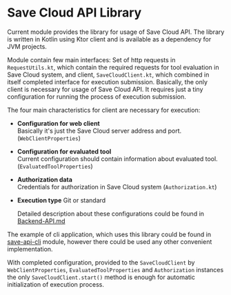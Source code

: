 # Save Cloud API Library

Current module provides the library for usage of Save Cloud API.
The library is written in Kotlin using Ktor client and is available as a dependency for JVM projects.

Module contain few main interfaces: Set of http requests in `RequestUtils.kt`, which contain the required
requests for tool evaluation in Save Cloud system, and client, `SaveCloudClient.kt`,
which combined in itself completed interface for execution submission. Basically, the only client
is necessary for usage of Save Cloud API. It requires just a tiny configuration for running the process of execution submission.

The four main characteristics for client are necessary for execution:

* **Configuration for web client** \
  Basically it's just the Save Cloud server address and port. (`WebClientProperties`)
* **Configuration for evaluated tool** \
  Current configuration should contain information about evaluated tool. (`EvaluatedToolProperties`)

* **Authorization data** \
  Credentials for authorization in Save Cloud system (`Authorization.kt`)

* **Execution type** Git or standard


  Detailed description about these configurations could be found in
  [Backend-API.md](../save-backend/Backend-API.md)

The example of cli application, which uses this library could be found in [save-api-cli](../save-api-cli) module,
however there could be used any other convenient implementation. 

With completed configuration, provided to the `SaveCloudClient` by `WebClientProperties`, `EvaluatedToolProperties`
and `Authorization` instances the only `SaveCloudClient.start()` method is enough for automatic initialization of execution process.
